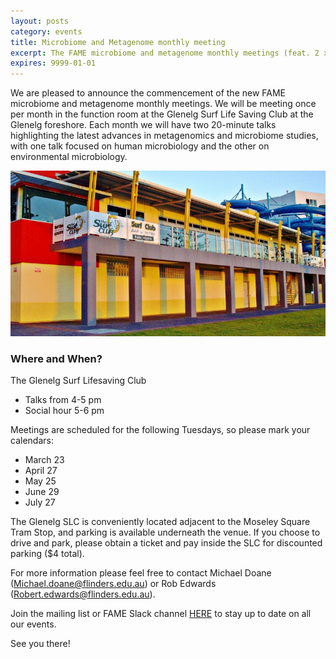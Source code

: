 ```yaml
---
layout: posts
category: events
title: Microbiome and Metagenome monthly meeting
excerpt: The FAME microbiome and metagenome monthly meetings (feat. 2 x 20 min talks + networking)
expires: 9999-01-01
---
```


We are pleased to announce the commencement of the new FAME microbiome and metagenome monthly meetings. 
We will be meeting once per month in the function room at the Glenelg Surf Life Saving Club at the Glenelg foreshore.
Each month we will have two 20-minute talks highlighting the latest advances in metagenomics and microbiome studies, 
with one talk focused on human microbiology and the other on environmental microbiology.

![](/assets/images/glenelg-slc.jpg)

### Where and When?
The Glenelg Surf Lifesaving Club
 - Talks from 4-5 pm
 - Social hour 5-6 pm

Meetings are scheduled for the following Tuesdays, so please mark your calendars:
 - March 23
 - April 27
 - May 25
 - June 29
 - July 27

The Glenelg SLC is conveniently located adjacent to the Moseley Square Tram Stop, and parking is available underneath 
the venue. If you choose to drive and park, please obtain a ticket and pay inside the SLC for discounted parking 
($4 total).

For more information please feel free to contact Michael Doane (Michael.doane@flinders.edu.au) or Rob Edwards 
(Robert.edwards@flinders.edu.au). 

Join the mailing list or FAME Slack channel [HERE](/follow-us/) to stay up to date on all our events.

See you there!
